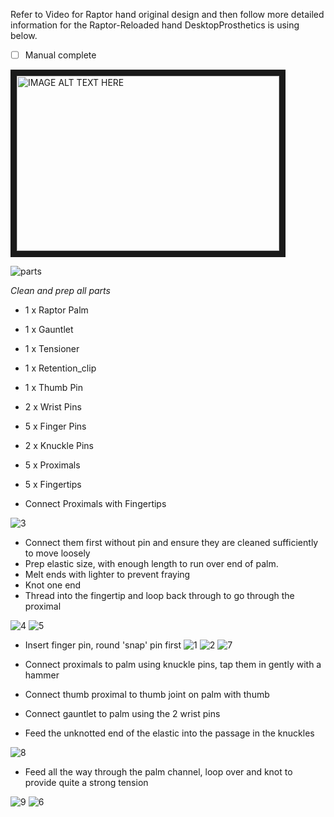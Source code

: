 Refer to Video for Raptor hand original design and then follow more detailed information for the Raptor-Reloaded hand DesktopProsthetics is using below.

* [ ] Manual complete

<a href="http://www.youtube.com/watch?feature=player_embedded&v=5HVwC3RnWXk
" target="_blank"><img src="http://img.youtube.com/vi/5HVwC3RnWXk/0.jpg" 
alt="IMAGE ALT TEXT HERE" width="420" height="280" border="10" /></a>

![parts](https://cloud.githubusercontent.com/assets/128456/7897252/8ff60fb0-06cc-11e5-8ab6-44768519a450.png)

*Clean and prep all parts*
 * 1 x Raptor Palm
 * 1 x Gauntlet
 * 1 x Tensioner
 * 1 x Retention_clip
 * 1 x Thumb Pin
 * 2 x Wrist Pins
 * 5 x Finger Pins
 * 2 x Knuckle Pins
 * 5 x Proximals
 * 5 x Fingertips



 * Connect Proximals with Fingertips

![3](https://cloud.githubusercontent.com/assets/128456/7897559/ca290b3c-06d7-11e5-973e-c7ed0ed94daf.png)

 * Connect them first without pin and ensure they are cleaned sufficiently to move loosely
 * Prep elastic size, with enough length to run over end of palm. 
 * Melt ends with lighter to prevent fraying
 * Knot one end 
 * Thread into the fingertip and loop back through to go through the proximal

![4](https://cloud.githubusercontent.com/assets/128456/7897560/ca296b90-06d7-11e5-9bf0-bbaf5200f3a9.png)
![5](https://cloud.githubusercontent.com/assets/128456/7897597/20859080-06d9-11e5-8f9b-975aee17e6c4.png)

 * Insert finger pin, round 'snap' pin first
![1](https://cloud.githubusercontent.com/assets/128456/7897524/a3c154aa-06d6-11e5-9719-a3b6cce864ed.png)
![2](https://cloud.githubusercontent.com/assets/128456/7897558/ca2468a2-06d7-11e5-8b05-6fbb13b2679d.png)
![7](https://cloud.githubusercontent.com/assets/128456/7897617/d70439f6-06d9-11e5-959f-58de01bfa4d5.png)

 * Connect proximals to palm using knuckle pins, tap them in gently with a hammer
 * Connect thumb proximal to thumb joint on palm with thumb

 * Connect gauntlet to palm using the 2 wrist pins
 * Feed the unknotted end of the elastic into the passage in the knuckles

![8](https://cloud.githubusercontent.com/assets/128456/7897688/96724fe2-06dc-11e5-9d4d-85de57866555.png)

 * Feed all the way through the palm channel, loop over and knot to provide quite a strong tension

![9](https://cloud.githubusercontent.com/assets/128456/7897687/966d41dc-06dc-11e5-9e51-250d14f156d8.png)
![6](https://cloud.githubusercontent.com/assets/128456/7897598/20abf9aa-06d9-11e5-89b6-a296a4aa3d06.png)


